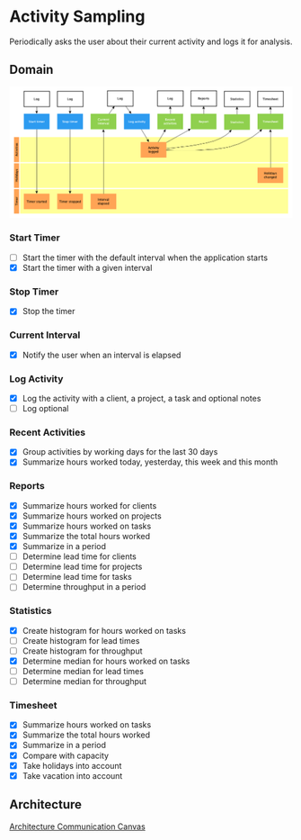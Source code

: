 # Activity Sampling

Periodically asks the user about their current activity and logs it for
analysis.

## Domain

![Domain](domain.png)

### Start Timer

- [ ] Start the timer with the default interval when the application starts
- [x] Start the timer with a given interval

### Stop Timer

- [x] Stop the timer

### Current Interval

- [x] Notify the user when an interval is elapsed

### Log Activity

- [x] Log the activity with a client, a project, a task and optional notes
- [ ] Log optional

### Recent Activities

- [x] Group activities by working days for the last 30 days
- [x] Summarize hours worked today, yesterday, this week and this month

### Reports

- [x] Summarize hours worked for clients
- [x] Summarize hours worked on projects
- [x] Summarize hours worked on tasks
- [x] Summarize the total hours worked
- [x] Summarize in a period
- [ ] Determine lead time for clients
- [ ] Determine lead time for projects
- [ ] Determine lead time for tasks
- [ ] Determine throughput in a period

### Statistics

- [x] Create histogram for hours worked on tasks
- [ ] Create histogram for lead times
- [ ] Create histogram for throughput
- [x] Determine median for hours worked on tasks
- [ ] Determine median for lead times
- [ ] Determine median for throughput

### Timesheet

- [x] Summarize hours worked on tasks
- [x] Summarize the total hours worked
- [x] Summarize in a period
- [x] Compare with capacity
- [x] Take holidays into account
- [x] Take vacation into account

## Architecture

[Architecture Communication Canvas](https://html-preview.github.io/?url=https://github.com/falkoschumann/activity-sampling/blob/main/doc/acc.html)
